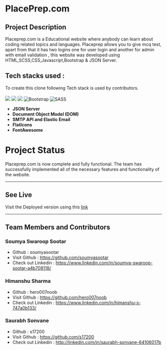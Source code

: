 # **PlacePrep.com**


## **Project Description**

Placeprep.com is a Educational website where anybody can learn about coding related topics and languages. Placeprep allows you to give mcq test, apart from that it has two logins one for user login and another for admin with email validation , this website was developed using HTML,SCSS,CSS,Javascript,Bootstrap & JSON Server.


## **Tech stacks used :**
To create this clone following Tech stack is used by contributors.  
<br>
<img src="https://img.shields.io/badge/HTML5-E34F26?style=for-the-badge&logo=html5&logoColor=white"/>
<img src="https://img.shields.io/badge/CSS3-1572B6?style=for-the-badge&logo=css3&logoColor=white"/>
<img src="https://img.shields.io/badge/JavaScript-323330?style=for-the-badge&logo=javascript&logoColor=F7DF1E"/> 
![Bootstrap](https://img.shields.io/badge/bootstrap-%23563D7C.svg?style=for-the-badge&logo=bootstrap&logoColor=white)
![SASS](https://img.shields.io/badge/SASS-hotpink.svg?style=for-the-badge&logo=SASS&logoColor=white)


* **JSON Server**
* **Document Object Model (DOM)**
* **SMTP API and Elastic Email**
* **FlatIcons**
* **FontAwesome**



# **Project Status**

Placeprep.com is now complete and fully functional. The team has successfully implemented all of the necessary features and functionality of the website.


<hr/>


## See Live
Visit the Deployed version using this <a href="https://place-prep-com-sigma.vercel.app/HomePage/index.html">link</a>  
<hr/>

## Team Members and Contributors

### Soumya Swaroop Sootar
- Github : soumyasootar
- Visit Github : https://github.com/soumyasootar
- Check out Linkedin : https://www.linkedin.com/in/soumya-swaroop-sootar-a4b708118/

### Himanshu Sharma
- Github : hero007noob
- Visit Github : https://github.com/hero007noob
- Check out Linkedin : https://www.linkedin.com/in/himanshu-s-747a0b133/


### Saurabh Sonvane
- Github : s17200
- Visit Github : https://github.com/s17200
- Check out Linkedin : http://linkedin.com/in/saurabh-sonvane-64106017b





